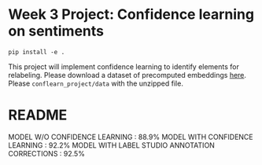 # Week 3 Project: Confidence learning on sentiments

```
pip install -e .
```

This project will implement confidence learning to identify elements for relabeling. Please download a dataset of precomputed embeddings [here](https://drive.google.com/file/d/12UtQMwfSgm4FpXSFZvLDNLO8VGxzCPYq/view?usp=sharing). Please `conflearn_project/data` with the unzipped file.

# README
MODEL W/O CONFIDENCE LEARNING  : 88.9% 
MODEL WITH CONFIDENCE LEARNING : 92.2% 
MODEL WITH LABEL STUDIO ANNOTATION CORRECTIONS : 92.5%